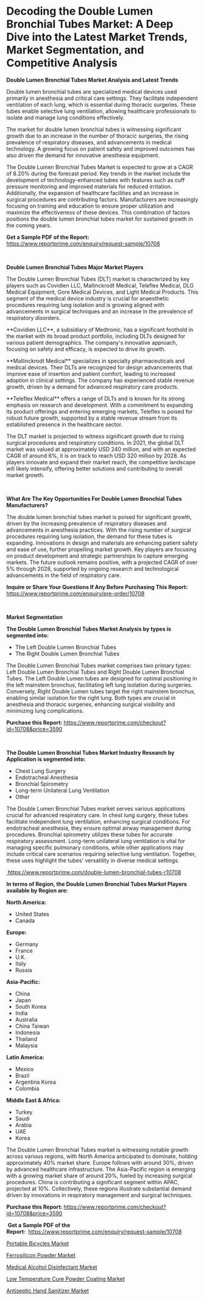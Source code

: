 <p><h1>Decoding the Double Lumen Bronchial Tubes Market: A Deep Dive into the Latest Market Trends, Market Segmentation, and Competitive Analysis</h1></p><p><strong>Double Lumen Bronchial Tubes Market Analysis and Latest Trends</strong></p>
<p><p>Double lumen bronchial tubes are specialized medical devices used primarily in anesthesia and critical care settings. They facilitate independent ventilation of each lung, which is essential during thoracic surgeries. These tubes enable selective lung ventilation, allowing healthcare professionals to isolate and manage lung conditions effectively.</p><p>The market for double lumen bronchial tubes is witnessing significant growth due to an increase in the number of thoracic surgeries, the rising prevalence of respiratory diseases, and advancements in medical technology. A growing focus on patient safety and improved outcomes has also driven the demand for innovative anesthesia equipment.</p><p>The Double Lumen Bronchial Tubes Market is expected to grow at a CAGR of 8.20% during the forecast period. Key trends in the market include the development of technology-enhanced tubes with features such as cuff pressure monitoring and improved materials for reduced irritation. Additionally, the expansion of healthcare facilities and an increase in surgical procedures are contributing factors. Manufacturers are increasingly focusing on training and education to ensure proper utilization and maximize the effectiveness of these devices. This combination of factors positions the double lumen bronchial tubes market for sustained growth in the coming years.</p></p>
<p><strong>Get a Sample PDF of the Report:&nbsp;</strong> <a href="https://www.reportprime.com/enquiry/request-sample/10708?utm_campaign=1129&utm_medium=2&utm_source=Github&utm_content=ia&utm_term=16112024&utm_id=double-lumen-bronchial-tubes">https://www.reportprime.com/enquiry/request-sample/10708</a></p>
<p>&nbsp;</p>
<p><strong>Double Lumen Bronchial Tubes Major Market Players</strong></p>
<p><p>The Double Lumen Bronchial Tubes (DLT) market is characterized by key players such as Covidien LLC, Mallinckrodt Medical, Teleflex Medical, DLG Medical Equipment, Gore Medical Devices, and Light Medical Products. This segment of the medical device industry is crucial for anaesthetic procedures requiring lung isolation and is growing aligned with advancements in surgical techniques and an increase in the prevalence of respiratory disorders.</p><p>**Covidien LLC**, a subsidiary of Medtronic, has a significant foothold in the market with its broad product portfolio, including DLTs designed for various patient demographics. The company's innovative approach, focusing on safety and efficacy, is expected to drive its growth. </p><p>**Mallinckrodt Medical** specializes in specialty pharmaceuticals and medical devices. Their DLTs are recognized for design advancements that improve ease of insertion and patient comfort, leading to increased adoption in clinical settings. The company has experienced stable revenue growth, driven by a demand for advanced respiratory care products.</p><p>**Teleflex Medical** offers a range of DLTs and is known for its strong emphasis on research and development. With a commitment to expanding its product offerings and entering emerging markets, Teleflex is poised for robust future growth, supported by a stable revenue stream from its established presence in the healthcare sector.</p><p>The DLT market is projected to witness significant growth due to rising surgical procedures and respiratory conditions. In 2021, the global DLT market was valued at approximately USD 240 million, and with an expected CAGR of around 6%, it is on track to reach USD 320 million by 2028. As players innovate and expand their market reach, the competitive landscape will likely intensify, offering better solutions and contributing to overall market growth.</p></p>
<p>&nbsp;</p>
<p><strong>What Are The Key Opportunities For Double Lumen Bronchial Tubes Manufacturers?</strong></p>
<p><p>The double lumen bronchial tubes market is poised for significant growth, driven by the increasing prevalence of respiratory diseases and advancements in anesthesia practices. With the rising number of surgical procedures requiring lung isolation, the demand for these tubes is expanding. Innovations in design and materials are enhancing patient safety and ease of use, further propelling market growth. Key players are focusing on product development and strategic partnerships to capture emerging markets. The future outlook remains positive, with a projected CAGR of over 5% through 2028, supported by ongoing research and technological advancements in the field of respiratory care.</p></p>
<p><strong>Inquire or Share Your Questions If Any Before Purchasing This Report:</strong> <a href="https://www.reportprime.com/enquiry/pre-order/10708?utm_campaign=1129&utm_medium=2&utm_source=Github&utm_content=ia&utm_term=16112024&utm_id=double-lumen-bronchial-tubes">https://www.reportprime.com/enquiry/pre-order/10708</a></p>
<p>&nbsp;</p>
<p><strong>Market Segmentation</strong></p>
<p><strong>The Double Lumen Bronchial Tubes Market Analysis by types is segmented into:</strong></p>
<p><ul><li>The Left Double Lumen Bronchial Tubes</li><li>The Right Double Lumen Bronchial Tubes</li></ul></p>
<p><p>The Double Lumen Bronchial Tubes market comprises two primary types: Left Double Lumen Bronchial Tubes and Right Double Lumen Bronchial Tubes. The Left Double Lumen tubes are designed for optimal positioning in the left mainstem bronchus, facilitating left lung isolation during surgeries. Conversely, Right Double Lumen tubes target the right mainstem bronchus, enabling similar isolation for the right lung. Both types are crucial in anesthesia and thoracic surgeries, enhancing surgical visibility and minimizing lung complications.</p></p>
<p><strong>Purchase this Report:&nbsp;</strong><a href="https://www.reportprime.com/checkout?id=10708&price=3590&utm_campaign=1129&utm_medium=2&utm_source=Github&utm_content=ia&utm_term=16112024&utm_id=double-lumen-bronchial-tubes">https://www.reportprime.com/checkout?id=10708&price=3590</a></p>
<p>&nbsp;</p>
<p><strong>The Double Lumen Bronchial Tubes Market Industry Research by Application is segmented into:</strong></p>
<p><ul><li>Chest Lung Surgery</li><li>Endotracheal Anesthesia</li><li>Bronchial Spirometry</li><li>Long-term Unilateral Lung Ventilation</li><li>Other</li></ul></p>
<p><p>The Double Lumen Bronchial Tubes market serves various applications crucial for advanced respiratory care. In chest lung surgery, these tubes facilitate independent lung ventilation, enhancing surgical conditions. For endotracheal anesthesia, they ensure optimal airway management during procedures. Bronchial spirometry utilizes these tubes for accurate respiratory assessment. Long-term unilateral lung ventilation is vital for managing specific pulmonary conditions, while other applications may include critical care scenarios requiring selective lung ventilation. Together, these uses highlight the tubes' versatility in diverse medical settings.</p></p>
<p><a href="https://www.reportprime.com/double-lumen-bronchial-tubes-r10708?utm_campaign=1129&utm_medium=2&utm_source=Github&utm_content=ia&utm_term=16112024&utm_id=double-lumen-bronchial-tubes">&nbsp;https://www.reportprime.com/double-lumen-bronchial-tubes-r10708</a></p>
<p><strong>In terms of Region, the Double Lumen Bronchial Tubes Market Players available by Region are:</strong></p>
<p>
    <p> <strong> North America: </strong>
        <ul>
            <li>United States</li>
            <li>Canada</li>
        </ul>
        </p> 
    <p> <strong> Europe: </strong>
        <ul>
            <li>Germany</li>
            <li>France</li>
            <li>U.K.</li>
            <li>Italy</li>
            <li>Russia</li>
        </ul>
        </p> 
    <p> <strong> Asia-Pacific: </strong>
        <ul>
            <li>China</li>
            <li>Japan</li>
            <li>South Korea</li>
            <li>India</li>
            <li>Australia</li>
            <li>China Taiwan</li>
            <li>Indonesia</li>
            <li>Thailand</li>
            <li>Malaysia</li>
        </ul>
        </p> 
    <p> <strong> Latin America: </strong>
        <ul>
            <li>Mexico</li>
            <li>Brazil</li>
            <li>Argentina Korea</li>
            <li>Colombia</li>
        </ul>
        </p> 
    <p> <strong> Middle East & Africa: </strong>
        <ul>
            <li>Turkey</li>
            <li>Saudi</li>
            <li>Arabia</li>
            <li>UAE</li>
            <li>Korea</li>
        </ul>
    </p>
    </p>
<p><p>The Double Lumen Bronchial Tubes market is witnessing notable growth across various regions, with North America anticipated to dominate, holding approximately 40% market share. Europe follows with around 30%, driven by advanced healthcare infrastructure. The Asia-Pacific region is emerging with a growing market share of around 20%, fueled by increasing surgical procedures. China is contributing a significant segment within APAC, projected at 10%. Collectively, these regions illustrate substantial demand driven by innovations in respiratory management and surgical techniques.</p></p>
<p><strong>Purchase this Report: </strong><a href="https://www.reportprime.com/checkout?id=10708&price=3590&utm_campaign=1129&utm_medium=2&utm_source=Github&utm_content=ia&utm_term=16112024&utm_id=double-lumen-bronchial-tubes">https://www.reportprime.com/checkout?id=10708&price=3590</a></p>
<p>&nbsp;<strong>Get a Sample PDF of the Report:&nbsp;&nbsp;</strong><a href="https://www.reportprime.com/enquiry/request-sample/10708?utm_campaign=1129&utm_medium=2&utm_source=Github&utm_content=ia&utm_term=16112024&utm_id=double-lumen-bronchial-tubes">https://www.reportprime.com/enquiry/request-sample/10708</a></p>
<p><strong></strong></p>
<p><p><a href="https://www.linkedin.com/pulse/influencing-factors-portable-bicycles-market-insights-nb6qf?utm_campaign=1129&utm_medium=2&utm_source=Github&utm_content=ia&utm_term=16112024&utm_id=double-lumen-bronchial-tubes">Portable Bicycles Market</a></p><p><a href="https://www.linkedin.com/pulse/ferrosilicon-powder-market-size-growth-trends-statistics-forecasts-cd1vc?utm_campaign=1129&utm_medium=2&utm_source=Github&utm_content=ia&utm_term=16112024&utm_id=double-lumen-bronchial-tubes">Ferrosilicon Powder Market</a></p><p><a href="https://issuu.com/reportprime-2/docs/medical-alcohol-disinfectant-market_0a37aafaee33b9?utm_campaign=1129&utm_medium=2&utm_source=Github&utm_content=ia&utm_term=16112024&utm_id=double-lumen-bronchial-tubes">Medical Alcohol Disinfectant Market</a></p><p><a href="https://www.linkedin.com/pulse/insights-low-temperature-cure-powder-coating-market-size-which-yikcc?utm_campaign=1129&utm_medium=2&utm_source=Github&utm_content=ia&utm_term=16112024&utm_id=double-lumen-bronchial-tubes">Low Temperature Cure Powder Coating Market</a></p><p><a href="https://issuu.com/reportprime-2/docs/antiseptic-hand-sanitizer-market-si_fcbcc99b598876?utm_campaign=1129&utm_medium=2&utm_source=Github&utm_content=ia&utm_term=16112024&utm_id=double-lumen-bronchial-tubes">Antiseptic Hand Sanitizer Market</a></p></p>